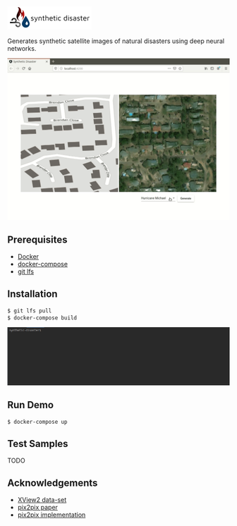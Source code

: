 ![synthetic-disaster logo](img/logo.png)

Generates synthetic satellite images of natural disasters using deep neural networks.

![demo](img/demo.gif)


**Prerequisites**
---

+ [Docker](https://www.docker.com/)
+ [docker-compose](https://docs.docker.com/compose/)
+ [git lfs](https://git-lfs.github.com/)


**Installation**
---

```
$ git lfs pull
$ docker-compose build
```

![installation](img/installation.gif)


**Run Demo**
---

```
$ docker-compose up
```


**Test Samples**
---


TODO


**Acknowledgements**
---

 + [XView2 data-set](https://xview2.org/dataset)
 + [pix2pix paper](https://arxiv.org/abs/1611.07004)
 + [pix2pix implementation](https://github.com/znxlwm/pytorch-pix2pix)
